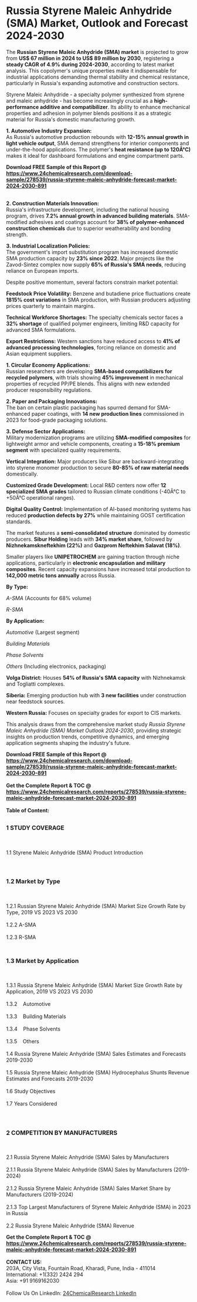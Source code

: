 <h1>Russia Styrene Maleic Anhydride (SMA) Market, Outlook and Forecast 2024-2030</h1><p>The <strong>Russian Styrene Maleic Anhydride (SMA) market</strong> is projected to grow from <strong>US$ 67 million in 2024 to US$ 89 million by 2030</strong>, registering a <strong>steady CAGR of 4.9% during 2024-2030</strong>, according to latest market analysis. This copolymer's unique properties make it indispensable for industrial applications demanding thermal stability and chemical resistance, particularly in Russia's expanding automotive and construction sectors.</p><p>Styrene Maleic Anhydride - a specialty polymer synthesized from styrene and maleic anhydride - has become increasingly crucial as a <strong>high-performance additive and compatibilizer</strong>. Its ability to enhance mechanical properties and adhesion in polymer blends positions it as a strategic material for Russia's domestic manufacturing growth.</p><p><strong>1. Automotive Industry Expansion:</strong><br>
As Russia's automotive production rebounds with <strong>12-15% annual growth in light vehicle output</strong>, SMA demand strengthens for interior components and under-the-hood applications. The polymer's <strong>heat resistance (up to 120Â°C)</strong> makes it ideal for dashboard formulations and engine compartment parts.</p><div><b>Download FREE Sample of this Report @ 
            <a href="https://www.24chemicalresearch.com/download-sample/278539/russia-styrene-maleic-anhydride-forecast-market-2024-2030-891">
            https://www.24chemicalresearch.com/download-sample/278539/russia-styrene-maleic-anhydride-forecast-market-2024-2030-891</a></b></div><br><p><strong>2. Construction Materials Innovation:</strong><br>
Russia's infrastructure development, including the national housing program, drives <strong>7.2% annual growth in advanced building materials</strong>. SMA-modified adhesives and coatings account for <strong>38% of polymer-enhanced construction chemicals</strong> due to superior weatherability and bonding strength.</p><p><strong>3. Industrial Localization Policies:</strong><br>
The government's import substitution program has increased domestic SMA production capacity by <strong>23% since 2022</strong>. Major projects like the Zavod-Sintez complex now supply <strong>65% of Russia's SMA needs</strong>, reducing reliance on European imports.</p><p>Despite positive momentum, several factors constrain market potential:</p><p><strong>Feedstock Price Volatility:</strong> Benzene and butadiene price fluctuations create <strong>1815% cost variations</strong> in SMA production, with Russian producers adjusting prices quarterly to maintain margins.</p><p><strong>Technical Workforce Shortages:</strong> The specialty chemicals sector faces a <strong>32% shortage</strong> of qualified polymer engineers, limiting R&amp;D capacity for advanced SMA formulations.</p><p><strong>Export Restrictions:</strong> Western sanctions have reduced access to <strong>41% of advanced processing technologies</strong>, forcing reliance on domestic and Asian equipment suppliers.</p><p><strong>1. Circular Economy Applications:</strong><br>
Russian researchers are developing <strong>SMA-based compatibilizers for recycled polymers</strong>, with trials showing <strong>45% improvement</strong> in mechanical properties of recycled PP/PE blends. This aligns with new extended producer responsibility regulations.</p><p><strong>2. Paper and Packaging Innovations:</strong><br>
The ban on certain plastic packaging has spurred demand for SMA-enhanced paper coatings, with <strong>14 new production lines</strong> commissioned in 2023 for food-grade packaging solutions.</p><p><strong>3. Defense Sector Applications:</strong><br>
Military modernization programs are utilizing <strong>SMA-modified composites</strong> for lightweight armor and vehicle components, creating a <strong>15-18% premium segment</strong> with specialized quality requirements.</p><p><strong>Vertical Integration:</strong> Major producers like Sibur are backward-integrating into styrene monomer production to secure <strong>80-85% of raw material needs</strong> domestically.</p><p><strong>Customized Grade Development:</strong> Local R&amp;D centers now offer <strong>12 specialized SMA grades</strong> tailored to Russian climate conditions (-40Â°C to +50Â°C operational ranges).</p><p><strong>Digital Quality Control:</strong> Implementation of AI-based monitoring systems has reduced <strong>production defects by 27%</strong> while maintaining GOST certification standards.</p><p>The market features a <strong>semi-consolidated structure</strong> dominated by domestic producers. <strong>Sibur Holding</strong> leads with <strong>34% market share</strong>, followed by <strong>Nizhnekamskneftekhim (22%)</strong> and <strong>Gazprom Neftekhim Salavat (18%)</strong>.</p><p>Smaller players like <strong>UNIPETROCHEM</strong> are gaining traction through niche applications, particularly in <strong>electronic encapsulation and military composites</strong>. Recent capacity expansions have increased total production to <strong>142,000 metric tons annually</strong> across Russia.</p><p><strong>By Type:</strong></p><p><em>A-SMA</em> (Accounts for 68% volume)</p><p><em>R-SMA</em></p><p><strong>By Application:</strong></p><p><em>Automotive</em> (Largest segment)</p><p><em>Building Materials</em></p><p><em>Phase Solvents</em></p><p><em>Others</em> (Including electronics, packaging)</p><p><strong>Volga District:</strong> Houses <strong>54% of Russia's SMA capacity</strong> with Nizhnekamsk and Togliatti complexes.</p><p><strong>Siberia:</strong> Emerging production hub with <strong>3 new facilities</strong> under construction near feedstock sources.</p><p><strong>Western Russia:</strong> Focuses on specialty grades for export to CIS markets.</p><p>This analysis draws from the comprehensive market study <em>Russia Styrene Maleic Anhydride (SMA) Market Outlook 2024-2030</em>, providing strategic insights on production trends, competitive dynamics, and emerging application segments shaping the industry's future.

</p><div><b>Download FREE Sample of this Report @ 
            <a href="https://www.24chemicalresearch.com/download-sample/278539/russia-styrene-maleic-anhydride-forecast-market-2024-2030-891">
            https://www.24chemicalresearch.com/download-sample/278539/russia-styrene-maleic-anhydride-forecast-market-2024-2030-891</a></b></div><br><div><b>Get the Complete Report & TOC @ 
            <a href="https://www.24chemicalresearch.com/reports/278539/russia-styrene-maleic-anhydride-forecast-market-2024-2030-891">
            https://www.24chemicalresearch.com/reports/278539/russia-styrene-maleic-anhydride-forecast-market-2024-2030-891</a></b></div><br>
            <b>Table of Content:</b><p><h2><span style="font-size:16px"><strong>1 STUDY COVERAGE</strong></span></h2><br />
<p>1.1 Styrene Maleic Anhydride (SMA) Product Introduction</p><br />
<h2><span style="font-size:16px"><strong>1.2 Market by Type</strong></span></h2><br />
<p>1.2.1 Russian Styrene Maleic Anhydride (SMA) Market Size Growth Rate by Type, 2019 VS 2023 VS 2030<br /><br />
1.2.2 A-SMA&nbsp;&nbsp; &nbsp;<br /><br />
1.2.3 R-SMA<br /><br />
<h2><span style="font-size:16px"><strong>1.3 Market by Application</strong></span></h2><br />
<p>1.3.1 Russia Styrene Maleic Anhydride (SMA) Market Size Growth Rate by Application, 2019 VS 2023 VS 2030<br /><br />
1.3.2&nbsp;&nbsp; &nbsp;Automotive<br /><br />
1.3.3&nbsp;&nbsp; &nbsp;Building Materials<br /><br />
1.3.4&nbsp;&nbsp; &nbsp;Phase Solvents<br /><br />
1.3.5&nbsp;&nbsp; &nbsp;Others<br /><br />
1.4 Russia Styrene Maleic Anhydride (SMA) Sales Estimates and Forecasts 2019-2030<br /><br />
1.5 Russia Styrene Maleic Anhydride (SMA) Hydrocephalus Shunts Revenue Estimates and Forecasts 2019-2030<br /><br />
1.6 Study Objectives<br /><br />
1.7 Years Considered</p><br />
<h2><span style="font-size:16px"><strong>2 COMPETITION BY MANUFACTURERS</strong></span></h2><br />
<p>2.1 Russia Styrene Maleic Anhydride (SMA) Sales by Manufacturers<br /><br />
2.1.1 Russia Styrene Maleic Anhydride (SMA) Sales by Manufacturers (2019-2024)<br /><br />
2.1.2 Russia Styrene Maleic Anhydride (SMA) Sales Market Share by Manufacturers (2019-2024)<br /><br />
2.1.3 Top Largest Manufacturers of Styrene Maleic Anhydride (SMA) in 2023 in Russia<br /><br />
2.2 Russia Styrene Maleic Anhydride (SMA) Revenue</p><div><b>Get the Complete Report & TOC @ 
            <a href="https://www.24chemicalresearch.com/reports/278539/russia-styrene-maleic-anhydride-forecast-market-2024-2030-891">
            https://www.24chemicalresearch.com/reports/278539/russia-styrene-maleic-anhydride-forecast-market-2024-2030-891</a></b></div><br><b>CONTACT US:</b><br>
            203A, City Vista, Fountain Road, Kharadi, Pune, India - 411014<br>
            International: +1(332) 2424 294<br>
            Asia: +91 9169162030 <br><br>
            Follow Us On LinkedIn: <a href="https://www.linkedin.com/company/24chemicalresearch/">24ChemicalResearch LinkedIn</a>